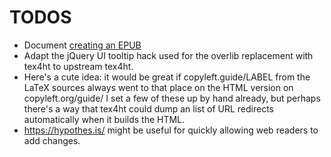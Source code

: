 # TODOS

* Document [creating an EPUB](http://tex.stackexchange.com/questions/1551/use-latex-to-produce-epub)
* Adapt the jQuery UI tooltip hack used for the overlib replacement with
  tex4ht to upstream tex4ht.
* Here's a cute idea: it would be great if copyleft.guide/LABEL from the
  LaTeX sources always went to that place on the HTML version on
  copyleft.org/guide/  I set a few of these up by hand already, but perhaps
  there's a way that tex4ht could dump an list of URL redirects automatically
  when it builds the HTML.
* https://hypothes.is/ might be useful for quickly allowing web readers
  to add changes.
